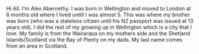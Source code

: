 Hi All. I'm Alex Abernethy. I was born in Wellington and moved to London at 6 months old where I lived untill I was almost 5. This was where my brother was born (who was a stateless citizen until his NZ passport was issued at 13 years old). I did the rest of my growing up in Wellington which is a city that I love.
 My family is from the Wairarapa on my mothers side and the Shetland Islands/Scotland via the Bay of Plenty on my dads. My last name comes from an area in Scotland.